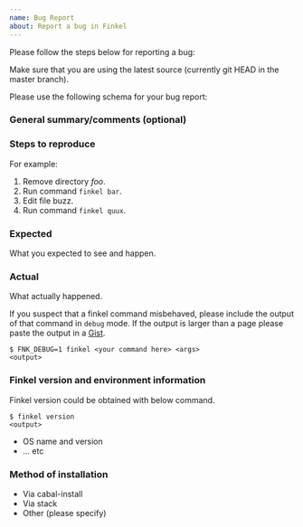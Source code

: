 ```yaml
---
name: Bug Report
about: Report a bug in Finkel
---
```


Please follow the steps below for reporting a bug:

Make sure that you are using the latest source (currently git HEAD in
the master branch).

Please use the following schema for your bug report:

### General summary/comments (optional)

### Steps to reproduce

For example:

1. Remove directory *foo*.
2. Run command `finkel bar`.
3. Edit file buzz.
4. Run command `finkel quux`.

### Expected

What you expected to see and happen.

### Actual

What actually happened.

If you suspect that a finkel command misbehaved, please include the
output of that command in `debug` mode.  If the output is larger than
a page please paste the output in a [Gist](https://gist.github.com/).

```
$ FNK_DEBUG=1 finkel <your command here> <args>
<output>
```

### Finkel version and environment information

Finkel version could be obtained with below command.

```
$ finkel version
<output>
```

* OS name and version
* ... etc

### Method of installation

* Via cabal-install
* Via stack
* Other (please specify)

